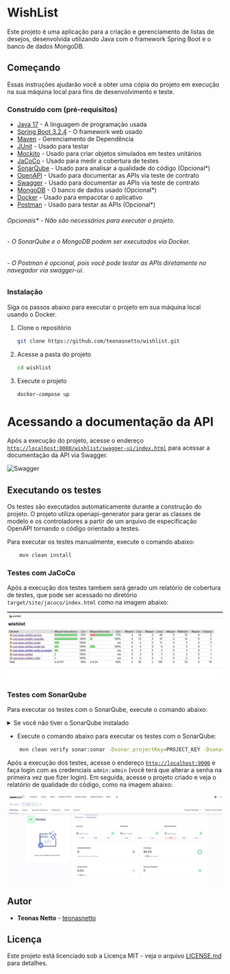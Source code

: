 # WishList

Este projeto é uma aplicação para a criação e gerenciamento de listas de desejos, desenvolvida utilizando Java com o framework Spring Boot e o banco de dados MongoDB.

## Começando

Essas instruções ajudarão você a obter uma cópia do projeto em execução na sua máquina local para fins de desenvolvimento e teste.

### Construído com (pré-requisitos)

* [Java 17](https://www.oracle.com/java/technologies/javase-jdk17-downloads.html) - A linguagem de programação usada
* [Spring Boot 3.2.4](https://spring.io/projects/spring-boot) - O framework web usado
* [Maven](https://maven.apache.org/) - Gerenciamento de Dependência
* [JUnit](https://junit.org/junit5/) - Usado para testar
* [Mockito](https://site.mockito.org/) - Usado para criar objetos simulados em testes unitários
* [JaCoCo](https://www.jacoco.org/jacoco/) - Usado para medir a cobertura de testes
* [SonarQube](https://www.sonarqube.org/) - Usado para analisar a qualidade do código (Opcional*)
* [OpenAPI](https://swagger.io/specification/) - Usado para documentar as APIs via teste de contrato
* [Swagger](https://swagger.io/) - Usado para documentar as APIs via teste de contrato
* [MongoDB](https://www.mongodb.com/) - O banco de dados usado (Opcional*)
* [Docker](https://www.docker.com/) - Usado para empacotar o aplicativo
* [Postman](https://www.postman.com/) - Usado para testar as APIs (Opcional*)

###### Opcionais* - Não são necessários para executar o projeto.
###### - O SonarQube e o MongoDB podem ser executados via Docker.
###### - O Postman é opcional, pois você pode testar as APIs diretamente no navegador via swagger-ui.

### Instalação

Siga os passos abaixo para executar o projeto em sua máquina local usando o Docker.

1. Clone o repositório
   ```sh
   git clone https://github.com/teonasnetto/wishlist.git
    ```
2. Acesse a pasta do projeto
    ```sh
    cd wishlist
    ```
3. Execute o projeto
    ```sh
    docker-compose up
    ```

# Acessando a documentação da API

Após a execução do projeto, acesse o endereço [``http://localhost:8080/wishlist/swagger-ui/index.html``](http://localhost:8080/wishlist/swagger-ui/index.html) para acessar a documentação da API via Swagger.

![Swagger](assets/swagger.jpg)

## Executando os testes

Os testes são executados automaticamente durante a construção do projeto. O projeto utiliza openapi-generator para gerar as classes de modelo e os controladores a partir de um arquivo de especificação OpenAPI tornando o código orientado a testes.

Para executar os testes manualmente, execute o comando abaixo:

```sh
    mvn clean install
```

### Testes com JaCoCo
Após a execução dos testes tambem será gerado um relatório de cobertura de testes, que pode ser acessado no diretório ``target/site/jacoco/index.html`` como na imagem abaixo:

![Jacoco](assets/jacoco_test.jpg)

### Testes com SonarQube
Para executar os testes com o SonarQube, execute o comando abaixo:

<details>
<summary>Se você não tiver o SonarQube instalado</summary>

---

- Execute o comando abaixo para executar o SonarQube via Docker:
```sh
    docker run -d --name sonarqube -e SONAR_ES_BOOTSTRAP_CHECKS_DISABLE=true -p 9000:9000 sonarqube:latest
```

---

</details>


- Execute o comando abaixo para executar os testes com o SonarQube:
```sh
    mvn clean verify sonar:sonar -Dsonar.projectKey=PROJECT_KEY -Dsonar.projectName='PROJECT_NAME' -Dsonar.host.url=http://localhost:9000 -Dsonar.token=THE_GENERATED_TOKEN
```

Após a execução dos testes, acesse o endereço [``http://localhost:9000``](http://localhost:9000) e faça login com as credenciais ``admin:admin`` (você terá que alterar a senha na primeira vez que fizer login). Em seguida, acesse o projeto criado e veja o relatório de qualidade do código, como na imagem abaixo:

![SonarQube](assets/sonarqube_test.jpg)

## Autor

* **Teonas Netto** -  [teonasnetto](https://github.com/teonasnetto)

## Licença

Este projeto está licenciado sob a Licença MIT - veja o arquivo [LICENSE.md](LICENSE.md) para detalhes.